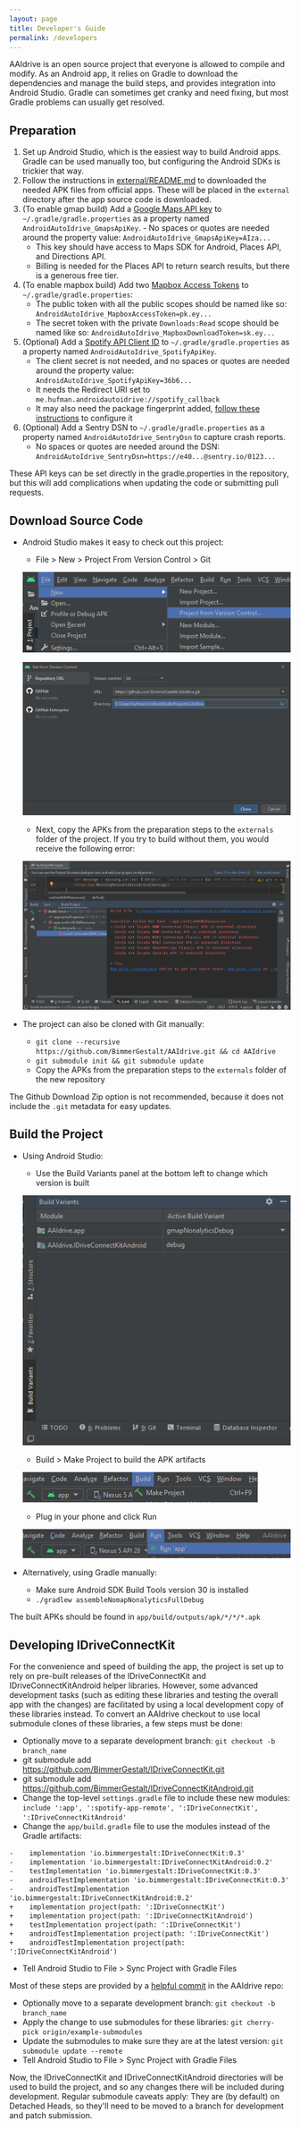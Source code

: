 ```yaml
---
layout: page
title: Developer's Guide
permalink: /developers
---
```


AAIdrive is an open source project that everyone is allowed to compile and modify.
As an Android app, it relies on Gradle to download the dependencies and manage the build steps, and provides integration into Android Studio.
Gradle can sometimes get cranky and need fixing, but most Gradle problems can usually get resolved.

## Preparation

1. Set up Android Studio, which is the easiest way to build Android apps. Gradle can be used manually too, but configuring the Android SDKs is trickier that way.
2. Follow the instructions in [external/README.md](https://github.com/BimmerGestalt/AAIdrive/tree/main/external) to downloaded the needed APK files from official apps. These will be placed in the `external` directory after the app source code is downloaded.
3. (To enable gmap build) Add a [Google Maps API key](https://developers.google.com/maps/documentation/android-sdk/signup) to `~/.gradle/gradle.properties` as a property named `AndroidAutoIdrive_GmapsApiKey`.    - No spaces or quotes are needed around the property value: `AndroidAutoIdrive_GmapsApiKey=AIza...`
    - This key should have access to Maps SDK for Android, Places API, and Directions API.
    - Billing is needed for the Places API to return search results, but there is a generous free tier.
4. (To enable mapbox build) Add two [Mapbox Access Tokens](https://docs.mapbox.com/android/maps/guides/install/#configure-credentials) to `~/.gradle/gradle.properties`:
    - The public token with all the public scopes should be named like so: `AndroidAutoIdrive_MapboxAccessToken=pk.ey...`
    - The secret token with the private `Downloads:Read` scope should be named like so: `AndroidAutoIdrive_MapboxDownloadToken=sk.ey...`
5. (Optional) Add a [Spotify API Client ID](https://developer.spotify.com/dashboard/) to `~/.gradle/gradle.properties` as a property named `AndroidAutoIdrive_SpotifyApiKey`.
    - The client secret is not needed, and no spaces or quotes are needed around the property value: `AndroidAutoIdrive_SpotifyApiKey=36b6...`
    - It needs the Redirect URI set to `me.hufman.androidautoidrive://spotify_callback`
    - It may also need the package fingerprint added, [follow these instructions](https://developer.spotify.com/documentation/android/quick-start/) to configure it
6. (Optional) Add a Sentry DSN to `~/.gradle/gradle.properties` as a property named `AndroidAutoIdrive_SentryDsn` to capture crash reports.
    - No spaces or quotes are needed around the DSN: `AndroidAutoIdrive_SentryDsn=https://e40...@sentry.io/0123...`

These API keys can be set directly in the gradle.properties in the repository, but this will add complications when updating the code or submitting pull requests.

## Download Source Code

  - Android Studio makes it easy to check out this project:
    - File > New > Project From Version Control > Git

    ![Import Project Menu](images/developer-importproject.png)

    ![Import Project Wizard](images/developer-repourl.png)

    - Next, copy the APKs from the preparation steps to the `externals` folder of the project. If you try to build without them, you would receive the following error:

    ![External Dependencies Missing Error](images/developer-externalmissing.png)

  - The project can also be cloned with Git manually:
    - `git clone --recursive https://github.com/BimmerGestalt/AAIdrive.git && cd AAIdrive`
    - `git submodule init && git submodule update`
    - Copy the APKs from the preparation steps to the `externals` folder of the new repository

The Github Download Zip option is not recommended, because it does not include the `.git` metadata for easy updates.

## Build the Project
  - Using Android Studio:
    - Use the Build Variants panel at the bottom left to change which version is built

    ![Build Variants panel](images/developer-variants.png)

    - Build > Make Project to build the APK artifacts

    ![Build Menu](images/developer-buildmenu.png)

    - Plug in your phone and click Run

    ![Build Menu](images/developer-runmenu.png)

  - Alternatively, using Gradle manually:
    - Make sure Android SDK Build Tools version 30 is installed
    - `./gradlew assembleNomapNonalyticsFullDebug`
    
The built APKs should be found in `app/build/outputs/apk/*/*/*.apk`

## Developing IDriveConnectKit

For the convenience and speed of building the app, the project is set up to rely on pre-built releases of the IDriveConnectKit and IDriveConnectKitAndroid helper libraries.
However, some advanced development tasks (such as editing these libraries and testing the overall app with the changes) are facilitated by using a local development copy of these libraries instead.
To convert an AAIdrive checkout to use local submodule clones of these libraries, a few steps must be done:

  - Optionally move to a separate development branch: `git checkout -b branch_name`
  - git submodule add https://github.com/BimmerGestalt/IDriveConnectKit.git
  - git submodule add https://github.com/BimmerGestalt/IDriveConnectKitAndroid.git
  - Change the top-level `settings.gradle` file to include these new modules:
    `include ':app', ':spotify-app-remote', ':IDriveConnectKit', ':IDriveConnectKitAndroid'`
  - Change the `app/build.gradle` file to use the modules instead of the Gradle artifacts:
```
-    implementation 'io.bimmergestalt:IDriveConnectKit:0.3'
-    implementation 'io.bimmergestalt:IDriveConnectKitAndroid:0.2'
-    testImplementation 'io.bimmergestalt:IDriveConnectKit:0.3'
-    androidTestImplementation 'io.bimmergestalt:IDriveConnectKit:0.3'
-    androidTestImplementation 'io.bimmergestalt:IDriveConnectKitAndroid:0.2'
+    implementation project(path: ':IDriveConnectKit')
+    implementation project(path: ':IDriveConnectKitAndroid')
+    testImplementation project(path: ':IDriveConnectKit')
+    androidTestImplementation project(path: ':IDriveConnectKit')
+    androidTestImplementation project(path: ':IDriveConnectKitAndroid')
```
  - Tell Android Studio to File > Sync Project with Gradle Files

Most of these steps are provided by a [helpful commit](https://github.com/BimmerGestalt/AAIdrive/commit/example-submodules) in the AAIdrive repo:

  - Optionally move to a separate development branch: `git checkout -b branch_name`
  - Apply the change to use submodules for these libraries:
    `git cherry-pick origin/example-submodules`
  - Update the submodules to make sure they are at the latest version:
    `git submodule update --remote`
  - Tell Android Studio to File > Sync Project with Gradle Files

Now, the IDriveConnectKit and IDriveConnectKitAndroid directories will be used to build the project, and so any changes there will be included during development.
Regular submodule caveats apply: They are (by default) on Detached Heads, so they'll need to be moved to a branch for development and patch submission.
